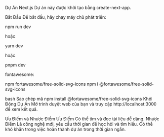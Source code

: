 Dự Án Next.js
Dự án này được khởi tạo bằng create-next-app.

Bắt Đầu
Để bắt đầu, hãy chạy máy chủ phát triển:

npm run dev

hoặc

yarn dev

hoặc

pnpm dev

fontawesome:

npm fortawesome/free-solid-svg-icons
npm i @fortawesome/free-solid-svg-icons

bash
Sao chép mã
npm install @fortawesome/free-solid-svg-icons
Khởi Động Dự Án
Mở trình duyệt web của bạn và truy cập http://localhost:3000 để xem kết quả.

Ưu Điểm và Nhược Điểm
Ưu Điểm
Có thể tìm và đọc tài liệu dễ dàng.
Nhược Điểm
Là công nghệ mới, yêu cầu thời gian để học hỏi và tìm hiểu.
Có thể khó khăn trong việc hoàn thành dự án trong thời gian ngắn.
